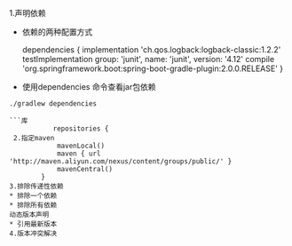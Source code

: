 1.声明依赖
* 依赖的两种配置方式

    dependencies {
        implementation 'ch.qos.logback:logback-classic:1.2.2'
        testImplementation group: 'junit', name: 'junit', version: '4.12'
        compile 'org.springframework.boot:spring-boot-gradle-plugin:2.0.0.RELEASE'
    }
* 使用dependencies 命令查看jar包依赖
```
./gradlew dependencies

```库 
           repositories {
 2.指定maven
            mavenLocal()
            maven { url 'http://maven.aliyun.com/nexus/content/groups/public/' }
            mavenCentral()
        }
3.排除传递性依赖
* 排除一个依赖
* 排除所有依赖
动态版本声明
* 引用最新版本
4.版本冲突解决

